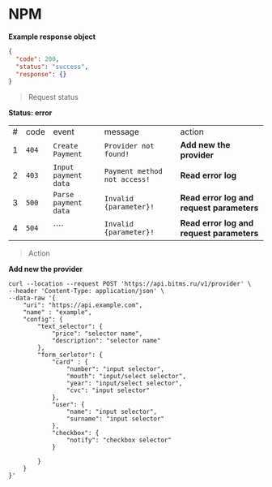 # NPM 

**Example response object**
````json
{
  "code": 200,
  "status": "success",
  "response": {}
}
````


> Request status

**Status: error**

| | | | | |
|----------|----------|----------|-----------|-----------|
| # | code | event | message | action |
| 1 | ``404`` | ``Create Payment`` | ``Provider not found!`` | **Add new the provider** | 
| 2 | ``403`` | ``Input payment data`` | ``Payment method not access!`` | **Read error log** | 
| 3 | ``500`` | ``Parse payment data`` | ``Invalid {parameter}!`` | **Read error log and request parameters** | 
| 4 | ``504`` | ```` | ``Invalid {parameter}!`` | **Read error log and request parameters** | 

> Action

**Add new the provider**
```http
curl --location --request POST 'https://api.bitms.ru/v1/provider' \
--header 'Content-Type: application/json' \
--data-raw '{
	"uri": "https://api.example.com",
	"name" : "example",
	"config": {
		"text_selector": {
			"price": "selector name",
			"description": "selector name"
		},
		"form_serletor": {
			"card" : {
				"number": "input selector",
				"mouth": "input/select selector",
				"year": "input/select selector",
				"cvc": "input selector"
			},
			"user": {
				"name": "input selector",
				"surname": "input selector"
			},
			"checkbox": {
				"notify": "checkbox selector"
			}
			
		}
	}
}'
```
